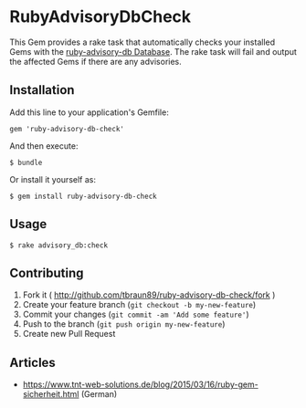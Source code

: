 # RubyAdvisoryDbCheck

This Gem provides a rake task that automatically checks your installed Gems
with the [ruby-advisory-db Database](https://github.com/rubysec/ruby-advisory-db).
The rake task will fail and output the affected Gems if there are any advisories.

## Installation

Add this line to your application's Gemfile:

    gem 'ruby-advisory-db-check'

And then execute:

    $ bundle

Or install it yourself as:

    $ gem install ruby-advisory-db-check

## Usage

    $ rake advisory_db:check

## Contributing

1. Fork it ( http://github.com/tbraun89/ruby-advisory-db-check/fork )
2. Create your feature branch (`git checkout -b my-new-feature`)
3. Commit your changes (`git commit -am 'Add some feature'`)
4. Push to the branch (`git push origin my-new-feature`)
5. Create new Pull Request

## Articles

 * https://www.tnt-web-solutions.de/blog/2015/03/16/ruby-gem-sicherheit.html (German)
